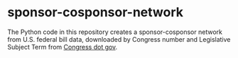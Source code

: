 # sponsor-cosponsor-network
The Python code in this repository creates a sponsor-cosponsor network from U.S. federal bill data, downloaded by Congress number and Legislative Subject Term from [Congress dot gov](https://www.congress.gov/browse/legislative-subject-terms/).